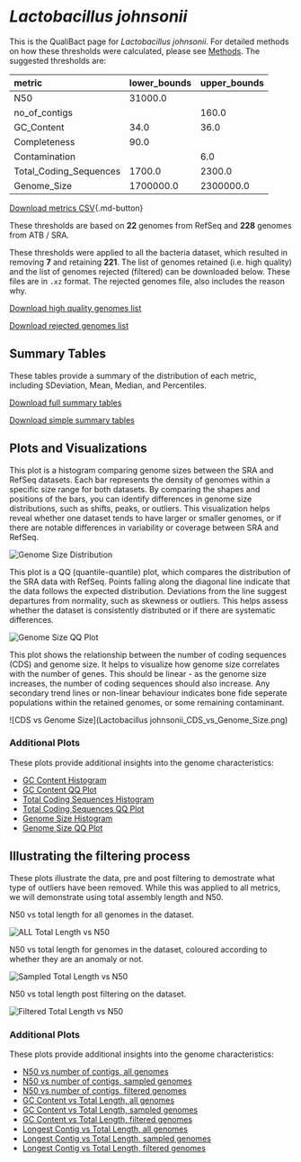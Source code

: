 # *Lactobacillus johnsonii*

This is the QualiBact page for *Lactobacillus johnsonii*. For detailed methods on how these thresholds were calculated, please see [Methods](../../methods.md).
The suggested thresholds are: 

| metric                 | lower_bounds   | upper_bounds   |
|:-----------------------|:---------------|:---------------|
| N50                    | 31000.0        |                |
| no_of_contigs          |                | 160.0          |
| GC_Content             | 34.0           | 36.0           |
| Completeness           | 90.0           |                |
| Contamination          |                | 6.0            |
| Total_Coding_Sequences | 1700.0         | 2300.0         |
| Genome_Size            | 1700000.0      | 2300000.0      |

[Download metrics CSV](Lactobacillus_johnsonii_metrics.csv){.md-button}


These thresholds are based on **22** genomes from RefSeq and **228** genomes from ATB / SRA.

These thresholds were applied to all the bacteria dataset, which resulted in removing **7** and retaining **221**.
The list of genomes retained (i.e. high quality) and the list of genomes rejected (filtered) can be downloaded below. These files are in `.xz` format. The rejected genomes file, also includes the reason why.

[Download high quality genomes list](Lactobacillus_johnsonii_high_quality_genomes.csv.xz)


[Download rejected genomes list](Lactobacillus_johnsonii_filtered_out_genomes.csv.xz)



## Summary Tables
These tables provide a summary of the distribution of each metric, including SDeviation, Mean, Median, and Percentiles.

[Download full summary tables](summary.csv)

[Download simple summary tables](selected_summary.csv)

## Plots and Visualizations

This plot is a histogram comparing genome sizes between the SRA and RefSeq datasets. Each bar represents the density of genomes within a specific size range for both datasets. By comparing the shapes and positions of the bars, you can identify differences in genome size distributions, such as shifts, peaks, or outliers. This visualization helps reveal whether one dataset tends to have larger or smaller genomes, or if there are notable differences in variability or coverage between SRA and RefSeq.

![Genome Size Distribution](Genome_Size_refseq_histogram_kde.png)

This plot is a QQ (quantile-quantile) plot, which compares the distribution of the SRA data with RefSeq. Points falling along the diagonal line indicate that the data follows the expected distribution. Deviations from the line suggest departures from normality, such as skewness or outliers. This helps assess whether the dataset is consistently distributed or if there are systematic differences.

![Genome Size QQ Plot](Genome_Size_refseq_qqplot.png)

This plot shows the relationship between the number of coding sequences (CDS) and genome size. It helps to visualize how genome size correlates with the number of genes. This should be linear - as the genome size increases, the number of coding sequences should also increase. Any secondary trend lines or non-linear behaviour indicates bone fide seperate populations within the retained genomes, or some remaining contaminant. 

![CDS vs Genome Size](Lactobacillus johnsonii_CDS_vs_Genome_Size.png)

### Additional Plots

These plots provide additional insights into the genome characteristics:

- [GC Content Histogram](GC_Content_refseq_histogram_kde.png)
- [GC Content QQ Plot](GC_Content_refseq_qqplot.png)
- [Total Coding Sequences Histogram](Total_Coding_Sequences_refseq_histogram_kde.png)
- [Total Coding Sequences QQ Plot](Total_Coding_Sequences_refseq_qqplot.png)
- [Genome Size Histogram](Genome_Size_refseq_histogram_kde.png)
- [Genome Size QQ Plot](Genome_Size_refseq_qqplot.png)
## Illustrating the filtering process
These plots illustrate the data, pre and post filtering to demostrate what type of outliers have been removed. While this was applied to all metrics, we will demonstrate using total assembly length and N50.

N50 vs total length for all genomes in the dataset.

![ALL Total Length vs N50](Lactobacillus_johnsonii_all_total_length_N50.png)

N50 vs total length for genomes in the dataset, coloured according to whether they are an anomaly or not.

![Sampled Total Length vs N50](Lactobacillus_johnsonii_sample_total_length_N50.png)

N50 vs total length post filtering on the dataset.

![Filtered Total Length vs N50](Lactobacillus_johnsonii_filt_total_length_N50.png)

### Additional Plots

These plots provide additional insights into the genome characteristics:

- [N50 vs number of contigs, all genomes](Lactobacillus_johnsonii_all_N50_number.png)
- [N50 vs number of contigs, sampled genomes](Lactobacillus_johnsonii_sample_N50_number.png)
- [N50 vs number of contigs, filtered genomes](Lactobacillus_johnsonii_filt_N50_number.png)
- [GC Content vs Total Length, all genomes](Lactobacillus_johnsonii_all_total_length_GC_Content.png)
- [GC Content vs Total Length, sampled genomes](Lactobacillus_johnsonii_sample_total_length_GC_Content.png)
- [GC Content vs Total Length, filtered genomes](Lactobacillus_johnsonii_filt_total_length_GC_Content.png)
- [Longest Contig vs Total Length, all genomes](Lactobacillus_johnsonii_all_total_length_longest.png)
- [Longest Contig vs Total Length, sampled genomes](Lactobacillus_johnsonii_sample_total_length_longest.png)
- [Longest Contig vs Total Length, filtered genomes](Lactobacillus_johnsonii_filt_total_length_longest.png)
